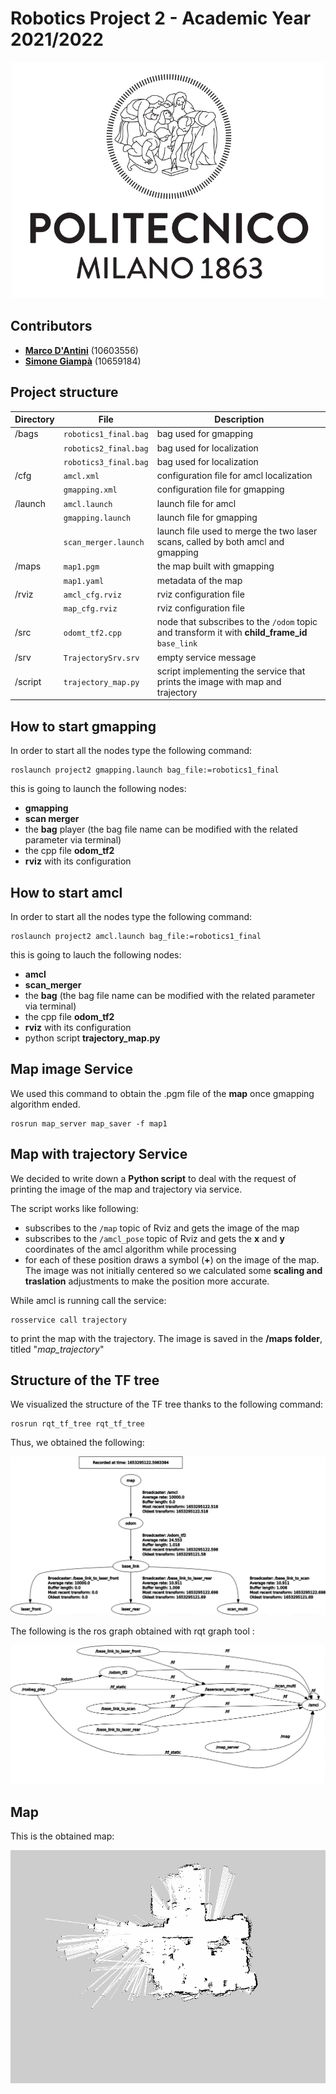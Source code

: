 
# Robotics Project 2 - Academic Year 2021/2022

<p align="center">
  <img width="500" src="images/polimi_logo.png" alt="PoliMi Logo" />
  <br>
</p>

## Contributors

- [__Marco D'Antini__](https://github.com/DantiniMarco) (10603556)
- [__Simone Giampà__](https://github.com/SimonGiampy) (10659184)


## Project structure

|Directory|File|Description|
|---------------|---------|-----------|
| /bags |  `robotics1_final.bag` | bag used for gmapping
|  |  `robotics2_final.bag`| bag used for localization 
|  |  `robotics3_final.bag`| bag used for localization 
| /cfg | `amcl.xml` | configuration file for amcl localization 
|  | `gmapping.xml` | configuration file for gmapping 
| /launch | `amcl.launch` | launch file for amcl 
|  | `gmapping.launch` | launch file for gmapping 
|  | `scan_merger.launch` | launch file used to merge the two laser scans, called by both amcl and gmapping
| /maps | `map1.pgm` | the map built with gmapping 
|  | `map1.yaml` | metadata of the map 
| /rviz | `amcl_cfg.rviz` | rviz configuration file 
|  | `map_cfg.rviz` | rviz configuration file 
| /src | `odomt_tf2.cpp` | node that subscribes to the `/odom` topic and transform it with __child_frame_id__ `base_link`
| /srv | `TrajectorySrv.srv` | empty service message
| /script | `trajectory_map.py` | script implementing the service that prints the image with map and trajectory 

## How to start gmapping

In order to start all the nodes type the following command:

```
roslaunch project2 gmapping.launch bag_file:=robotics1_final
```

this is going to launch the following nodes: 
- __gmapping__ 
- __scan merger__ 
- the __bag__ player (the bag file name can be modified with the related parameter via terminal)
- the cpp file __odom_tf2__
- __rviz__ with its configuration
## How to start amcl 

In order to start all the nodes type the following command:

```
roslaunch project2 amcl.launch bag_file:=robotics1_final
```

this is going to lauch the following nodes: 
- __amcl__ 
- __scan_merger__
- the __bag__ (the bag file name can be modified with the related parameter via terminal)
- the cpp file __odom_tf2__
- __rviz__ with its configuration
- python script __trajectory_map.py__

## Map image Service
We used this command to obtain the .pgm file of the __map__ once gmapping algorithm ended.
```
rosrun map_server map_saver -f map1
```
## Map with trajectory Service
We decided to write down a __Python script__ to deal with the request of printing the image of the map and trajectory via service. 

The script works like following: 
- subscribes to the `/map` topic of Rviz and gets the image of the map
- subscribes to the `/amcl_pose` topic of Rviz and gets the __x__ and __y__ coordinates of the amcl algorithm while processing
- for each of these position draws a symbol (__+__) on the image of the map. The image was not initially centered so we calculated some __scaling and traslation__ adjustments to make the position more accurate.

While amcl is running call the service:
```
rosservice call trajectory
```

to print the map with the trajectory. The image is saved in the __/maps folder__, titled "_map_trajectory_" 
## Structure of the TF tree

We visualized the structure of the TF tree thanks to the following command:

```
rosrun rqt_tf_tree rqt_tf_tree
```

Thus, we obtained the following:

<p align="center">
  <img src="images/tf_tree.png" alt="TF Tree" />
  <br>
</p>

The following is the ros graph obtained with rqt graph tool :

<p align="center">
  <img src="images/rosgraph.png" alt="rosgraph" />
  <br>
</p>

## Map 

This is the obtained map: 
<p align="center">
  <img src="images/map1.png" alt="map1" />
  <br>
</p>


